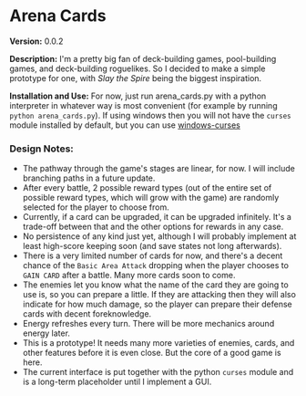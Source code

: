 # Arena Cards

**Version:** 0.0.2

**Description:** I'm a pretty big fan of deck-building games, pool-building games, and deck-building roguelikes. So I decided to make a simple prototype for one, with *Slay the Spire* being the biggest inspiration.

**Installation and Use:** For now, just run arena_cards.py with a python interpreter in whatever way is most convenient (for example by running `python arena_cards.py`). If using windows then you will not have the `curses` module installed by default, but you can use [windows-curses](https://pypi.org/project/windows-curses/)

### **Design Notes:** 
* The pathway through the game's stages are linear, for now. I will include branching paths in a future update.
* After every battle, 2 possible reward types (out of the entire set of possible reward types, which will grow with the game) are randomly selected for the player to choose from.
* Currently, if a card can be upgraded, it can be upgraded infinitely. It's a trade-off between that and the other options for rewards in any case.
* No persistence of any kind just yet, although I will probably implement at least high-score keeping soon (and save states not long afterwards).
* There is a very limited number of cards for now, and there's a decent chance of the `Basic Area Attack` dropping when the player chooses to `GAIN CARD` after a battle. Many more cards soon to come.
* The enemies let you know what the name of the card they are going to use is, so you can prepare a little. If they are attacking then they will also indicate for how much damage, so the player can prepare their defense cards with decent foreknowledge. 
* Energy refreshes every turn. There will be more mechanics around energy later.
* This is a prototype! It needs many more varieties of enemies, cards, and other features before it is even close. But the core of a good game is here.
* The current interface is put together with the python `curses` module and is a long-term placeholder until I implement a GUI.
